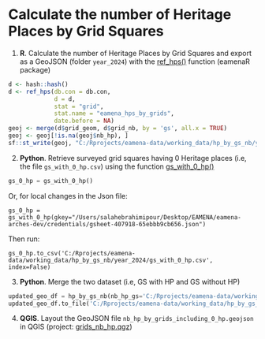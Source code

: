 # Calculate the number of Heritage Places by Grid Squares

1. **R**. Calculate the number of Heritage Places by Grid Squares and export as a GeoJSON (folder `year_2024`) with the [ref_hps()](https://github.com/eamena-project/eamenaR?tab=readme-ov-file#grids) function (eamenaR package)

```R
d <- hash::hash()
d <- ref_hps(db.con = db.con,
             d = d,
             stat = "grid",
             stat.name = "eamena_hps_by_grids",
             date.before = NA)
geoj <- merge(d$grid_geom, d$grid_nb, by = 'gs', all.x = TRUE)
geoj <- geoj[!is.na(geoj$nb_hp), ]
sf::st_write(geoj, "C:/Rprojects/eamena-data/working_data/hp_by_gs_nb/year_2024/nb_hp_by_grids.geojson", driver = "GeoJSON")
```

2. **Python**. Retrieve surveyed grid squares having 0 Heritage places (i.e, the file `gs_with_0_hp.csv`) using the function [gs_with_0_hp()](https://github.com/eamena-project/eamena-functions/blob/c4069cf8063c9aa406becfd58cfb535745c3d8a9/business_data.py#L232)

```py
gs_0_hp = gs_with_0_hp()
```
Or, for local changes in the Json file:
```
gs_0_hp = gs_with_0_hp(gkey="/Users/salahebrahimipour/Desktop/EAMENA/eamena-arches-dev/credentials/gsheet-407918-65ebbb9cb656.json")
```
Then run:

```
gs_0_hp.to_csv('C:/Rprojects/eamena-data/working_data/hp_by_gs_nb/year_2024/gs_with_0_hp.csv', index=False)
```

3. **Python**. Merge the two dataset (i.e, GS with HP and GS without HP)

```py
updated_geo_df = hp_by_gs_nb(nb_hp_gs='C:/Rprojects/eamena-data/working_data/hp_by_gs_nb/year_2024/nb_hp_by_grids.geojson', gs_with_0_hp='C:/Rprojects/eamena-data/working_data/hp_by_gs_nb/year_2024/gs_with_0_hp.csv',  verbose=True)
updated_geo_df.to_file('C:/Rprojects/eamena-data/working_data/hp_by_gs_nb/year_2024/nb_hp_by_grids_including_0_hp.geojson', driver='GeoJSON')
```

4. **QGIS**. Layout the GeoJSON file `nb_hp_by_grids_including_0_hp.geojson` in QGIS (project: [grids_nb_hp.qgz](https://github.com/eamena-project/eamena-data/blob/main/working_data/hp_by_gs_nb/grids_nb_hp.qgz))
